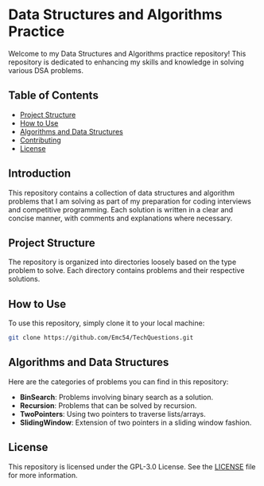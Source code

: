 # Data Structures and Algorithms Practice

Welcome to my Data Structures and Algorithms practice repository! This repository is dedicated to enhancing my skills and knowledge in solving various DSA problems.

## Table of Contents

- [Project Structure](#project-structure)
- [How to Use](#how-to-use)
- [Algorithms and Data Structures](#algorithms-and-data-structures)
- [Contributing](#contributing)
- [License](#license)

## Introduction

This repository contains a collection of data structures and algorithm problems that I am solving as part of my preparation for coding interviews and competitive programming. Each solution is written in a clear and concise manner, with comments and explanations where necessary.

## Project Structure

The repository is organized into directories loosely based on the type problem to solve. Each directory contains problems and their respective solutions.

## How to Use

To use this repository, simply clone it to your local machine:

```bash
git clone https://github.com/Emc54/TechQuestions.git
```

## Algorithms and Data Structures

Here are the categories of problems you can find in this repository:

- **BinSearch**: Problems involving binary search as a solution.
- **Recursion**: Problems that can be solved by recursion.
- **TwoPointers**: Using two pointers to traverse lists/arrays.
- **SlidingWindow**: Extension of two pointers in a sliding window fashion.

## License

This repository is licensed under the GPL-3.0 License. See the [LICENSE](LICENSE) file for more information.
